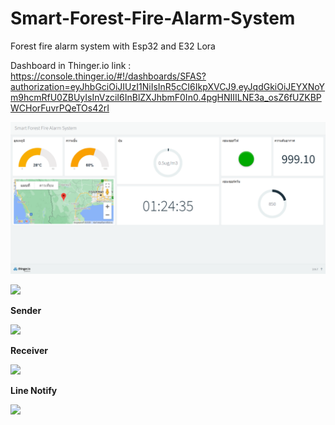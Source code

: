# Smart-Forest-Fire-Alarm-System
Forest fire alarm system with Esp32 and E32 Lora



Dashboard in Thinger.io
link : https://console.thinger.io/#!/dashboards/SFAS?authorization=eyJhbGciOiJIUzI1NiIsInR5cCI6IkpXVCJ9.eyJqdGkiOiJEYXNoYm9hcmRfU0ZBUyIsInVzciI6InBlZXJhbmF0In0.4pgHNIIILNE3a_osZ6fUZKBPWCHorFuvrPQeTOs42rI


![](Picture/Picture1.png)

<p align="left">
  <img src="https://nextcloud.peeranat-home.com/apps/files_sharing/publicpreview/MRksNaK9E8fNRxQ?file=/&fileId=445&x=1920&y=1080&a=true"  width="600" >
</p>

**Sender**
<p align="left">
  <img src="https://nextcloud.peeranat-home.com/apps/files_sharing/publicpreview/c3pPtqmGJHrHrnG?file=/&fileId=479&x=1920&y=1080&a=true"  width="500" >
</p>

**Receiver**
<p align="left">
  <img src="https://nextcloud.peeranat-home.com/apps/files_sharing/publicpreview/N7xy5STsDqMgAXr?file=/&fileId=467&x=1920&y=1080&a=true"  width="600" >
</p>


**Line Notify**
<p align="left">
  <img src="https://nextcloud.peeranat-home.com/apps/files_sharing/publicpreview/fFdiipaJkjMcHWj?file=/&fileId=455&x=1920&y=1080&a=true"  width="300" >
</p>

